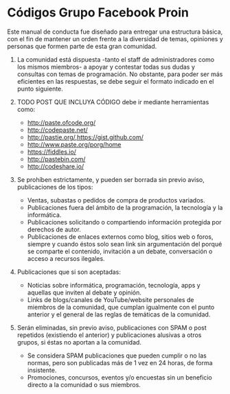 Códigos Grupo Facebook Proin
============

Este manual de conducta fue diseñado para entregar una estructura básica, con el fin de mantener un orden frente a la diversidad de temas, opiniones y personas que formen parte de esta gran comunidad.

 1. La comunidad está dispuesta -tanto el staff de administradores como los mismos miembros- a apoyar y contestar todas sus dudas y consultas con temas de programación. No obstante, para poder ser más eficientes en las respuestas, se debe seguir el formato indicado en el punto siguiente.

 2.  TODO POST QUE INCLUYA CÓDIGO debe ir mediante herramientas como: 
 	 - http://paste.ofcode.org/
 	 - http://codepaste.net/
 	 - http://pastie.org/,https://gist.github.com/
	  - http://www.paste.org/porg/home
	  - https://fiddles.io/
	  - http://pastebin.com/
	  - http://codeshare.io/

 3.  Se prohíben estrictamente, y pueden ser borrada sin previo aviso, publicaciones de los tipos:
	  - Ventas, subastas o pedidos de compra de productos variados.
 	  - Publicaciones fuera del ámbito de la programación, la tecnología y la informática.
	  - Publicaciones solicitando o compartiendo información protegida por derechos de autor.
	  - Publicaciones de enlaces externos como blog, sitios web o foros, siempre y cuando éstos solo sean link sin argumentación del porqué se comparte el contenido, invitación a un debate, conversación o acceso a recursos ilegales.

 4.  Publicaciones que si son aceptadas:
	 - Noticias sobre informática, programación, tecnología, apps y aquellas que inviten al debate y opinión.
	 - Links de blogs/canales de YouTube/website personales de miembros de la comunidad, que cumplan igualmente con el punto anterior y el general de las reglas de temáticas de la comunidad.
	 
 5.  Serán eliminadas, sin previo aviso, publicaciones con SPAM o post repetidos (existiendo el anterior) y publicaciones alusivas a otros grupos, si éstas no aportan a la comunidad.
	 - Se considera SPAM publicaciones que pueden cumplir o no las normas, pero son publicadas más de 1 vez en 24 horas, de forma insistente.
	 - Promociones, concursos, eventos y/o encuestas sin un beneficio directo a la comunidad o sus miembros.



